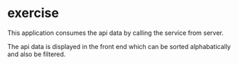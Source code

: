 # exercise

This application consumes the api data by calling the service from server.

The api data is displayed in the front end which can be sorted alphabatically and also be filtered.
